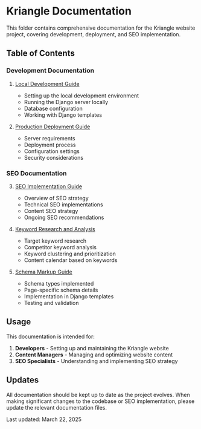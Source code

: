 # Kriangle Documentation

This folder contains comprehensive documentation for the Kriangle website project, covering development, deployment, and SEO implementation.

## Table of Contents

### Development Documentation

1. [Local Development Guide](local_development_guide.md)
   - Setting up the local development environment
   - Running the Django server locally
   - Database configuration
   - Working with Django templates

2. [Production Deployment Guide](production_deployment_guide.md)
   - Server requirements
   - Deployment process
   - Configuration settings
   - Security considerations

### SEO Documentation

3. [SEO Implementation Guide](seo_implementation_guide.md)
   - Overview of SEO strategy
   - Technical SEO implementations
   - Content SEO strategy
   - Ongoing SEO recommendations

4. [Keyword Research and Analysis](keyword_research_and_analysis.md)
   - Target keyword research
   - Competitor keyword analysis
   - Keyword clustering and prioritization
   - Content calendar based on keywords

5. [Schema Markup Guide](schema_markup_guide.md)
   - Schema types implemented
   - Page-specific schema details
   - Implementation in Django templates
   - Testing and validation

## Usage

This documentation is intended for:

1. **Developers** - Setting up and maintaining the Kriangle website
2. **Content Managers** - Managing and optimizing website content
3. **SEO Specialists** - Understanding and implementing SEO strategy

## Updates

All documentation should be kept up to date as the project evolves. When making significant changes to the codebase or SEO implementation, please update the relevant documentation files.

Last updated: March 22, 2025 